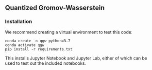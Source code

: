 ## Quantized Gromov-Wasserstein

### Installation

We recommend creating a virtual environment to test this code:

```
conda create -n qgw python=3.7
conda activate qgw
pip install -r requirements.txt
```

This installs Jupyter Notebook and Jupyter Lab, either of which can be used to test out the included notebooks.